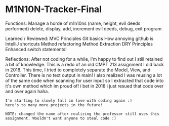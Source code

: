 # M1N10N-Tracker-Final
Functions: 
    Manage a horde of m1n10ns (name, height, evil deeds performed)
    delete, display, add, increment evil deeds, debug, exit program

Learned / Reviewed: 
    MVC Principles 
    Git basics 
    How annoying github is 
    IntelliJ shortcuts
    Method refactoring
    Method Extraction
    DRY Principles
    Enhanced switch statements!
    
Reflections: 
    After not coding for a while, I'm happy to find out I still retained a bit of knowledge.
    This is a redo of an old CMPT 213 assignment I did back in 2018. This time, I tried to 
    completely separate the Model, View, and Controller. There is no text output in main! 
    I also realized I was reusing a lot of the same code when scanning for user input so I
    extracted that code into it's own method which im proud of! i bet in 2018 i just resued 
    that code over and over again haha. 
    
    I'm starting to slowly fall in love with coding again :) 
    here's to many more projects in the future!
    
    NOTE: changed the name after realizing the professor still uses this assignment. Wouldn't want anyone to steal code :)
